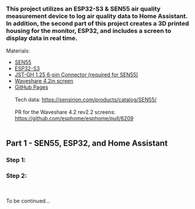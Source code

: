 ### This project utilizes an ESP32-S3 & SEN55 air quality measurement device to log air quality data to Home Assistant. In addition, the second part of this project creates a 3D printed housing for the monitor, ESP32, and includes a screen to display data in real time. 

Materials: 
- [SEN55](https://www.amazon.com/dp/B0DT5QJYLB?ref=ppx_yo2ov_dt_b_fed_asin_title)
- [ESP32-S3](https://www.amazon.com/dp/B0D93F66J1?ref=ppx_yo2ov_dt_b_fed_asin_title)
- [JST-GH 1.25 6-pin Connector (required for SEN55)](https://www.amazon.com/dp/B0CKZCFC54?ref=ppx_yo2ov_dt_b_fed_asin_title&th=1)
- [Waveshare 4.2in screen](https://www.amazon.com/dp/B074NR1SW2?ref=ppx_yo2ov_dt_b_fed_asin_title)
- [GitHub Pages](https://pages.github.com/)
<br><br/>
Tech data: https://sensirion.com/products/catalog/SEN55/
<br><br/>
PR for the Waveshare 4.2 rev2.2 screens: https://github.com/esphome/esphome/pull/6209
<br><br/>
## Part 1 - SEN55, ESP32, and Home Assistant 
### Step 1: 

### Step 2:
<br><br/>
To be continued... 
